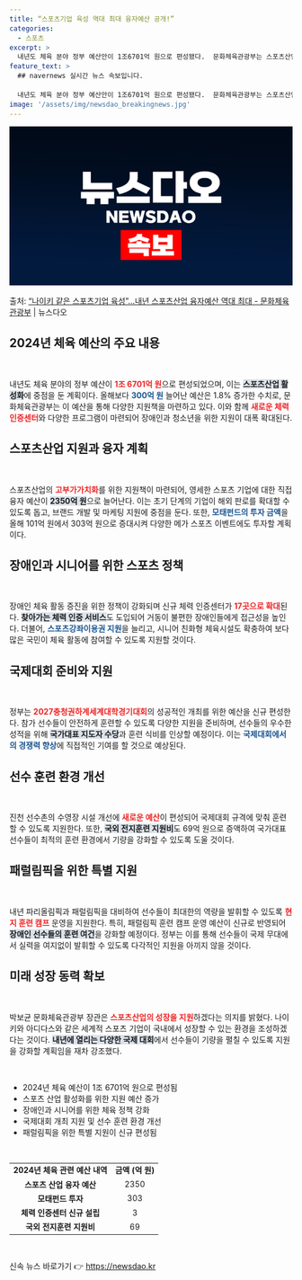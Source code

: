 ```yaml
---
title: “스포츠기업 육성 역대 최대 융자예산 공개!”
categories:
  - 스포츠
excerpt: >
  내년도 체육 분야 정부 예산안이 1조6701억 원으로 편성됐다.  문화체육관광부는 스포츠산업 활성화에 중점을…
feature_text: >
  ## navernews 실시간 뉴스 속보입니다.

  내년도 체육 분야 정부 예산안이 1조6701억 원으로 편성됐다.  문화체육관광부는 스포츠산업 활성화에 중점을…
image: '/assets/img/newsdao_breakingnews.jpg'
---
```


![뉴스다오 속보](/assets/img/newsdao_breakingnews.jpg)

<p>출처: <a href="https://newsdao.kr/1738" rel="dofollow">“나이키 같은 스포츠기업 육성”…내년 스포츠산업 융자예산 역대 최대 - 문화체육관광부</a> | 뉴스다오</p>

<h2 data-ke-size="size26">2024년 체육 예산의 주요 내용</h2>

<p data-ke-size="size16">&nbsp;</p>

내년도 체육 분야의 정부 예산이 <b><span style="color: #ee2323;">1조 6701억 원</span></b>으로 편성되었으며, 이는 <b><span style="background-color: #21538527;">스포츠산업 활성화</span></b>에 중점을 둔 계획이다. 올해보다 <b><span style="color: #1a5490;">300억 원</span></b> 늘어난 예산은 1.8% 증가한 수치로, 문화체육관광부는 이 예산을 통해 다양한 지원책을 마련하고 있다. 이와 함께 <b><span style="color: #ee2323;">새로운 체력 인증센터</span></b>와 다양한 프로그램이 마련되어 장애인과 청소년을 위한 지원이 대폭 확대된다. 

<h2 data-ke-size="size26">스포츠산업 지원과 융자 계획</h2>

<p data-ke-size="size16">&nbsp;</p>

스포츠산업의 <b><span style="color: #ee2323;">고부가가치화</span></b>를 위한 지원책이 마련되어, 영세한 스포츠 기업에 대한 직접 융자 예산이 <b><span style="background-color: #21538527;">2350억 원</span></b>으로 늘어난다. 이는 초기 단계의 기업이 해외 판로를 확대할 수 있도록 돕고, 브랜드 개발 및 마케팅 지원에 중점을 둔다. 또한, <b><span style="color: #1a5490;">모태펀드의 투자 금액</span></b>을 올해 101억 원에서 303억 원으로 증대시켜 다양한 메가 스포츠 이벤트에도 투자할 계획이다.

<h2 data-ke-size="size26">장애인과 시니어를 위한 스포츠 정책</h2>

<p data-ke-size="size16">&nbsp;</p>

장애인 체육 활동 증진을 위한 정책이 강화되며 신규 체력 인증센터가 <b><span style="color: #ee2323;">17곳으로 확대</span></b>된다. <b><span style="background-color: #21538527;">찾아가는 체력 인증 서비스</span></b>도 도입되어 거동이 불편한 장애인들에게 접근성을 높인다. 더불어, <b><span style="color: #1a5490;">스포츠강좌이용권 지원</span></b>을 늘리고, 시니어 친화형 체육시설도 확충하여 보다 많은 국민이 체육 활동에 참여할 수 있도록 지원할 것이다.

<h2 data-ke-size="size26">국제대회 준비와 지원</h2>

<p data-ke-size="size16">&nbsp;</p>

정부는 <b><span style="color: #ee2323;">2027충청권하계세계대학경기대회</span></b>의 성공적인 개최를 위한 예산을 신규 편성한다. 참가 선수들이 안전하게 훈련할 수 있도록 다양한 지원을 준비하며, 선수들의 우수한 성적을 위해 <b><span style="background-color: #21538527;">국가대표 지도자 수당</span></b>과 훈련 식비를 인상할 예정이다. 이는 <b><span style="color: #1a5490;">국제대회에서의 경쟁력 향상</span></b>에 직접적인 기여를 할 것으로 예상된다.

<h2 data-ke-size="size26">선수 훈련 환경 개선</h2>

<p data-ke-size="size16">&nbsp;</p>

진천 선수촌의 수영장 시설 개선에 <b><span style="color: #ee2323;">새로운 예산</span></b>이 편성되어 국제대회 규격에 맞춰 훈련할 수 있도록 지원한다. 또한, <b><span style="background-color: #21538527;">국외 전지훈련 지원비</span></b>도 69억 원으로 증액하여 국가대표 선수들이 최적의 훈련 환경에서 기량을 강화할 수 있도록 도울 것이다.

<h2 data-ke-size="size26">패럴림픽을 위한 특별 지원</h2>

<p data-ke-size="size16">&nbsp;</p>

내년 파리올림픽과 패럴림픽을 대비하여 선수들이 최대한의 역량을 발휘할 수 있도록 <b><span style="color: #ee2323;">현지 훈련 캠프</span></b> 운영을 지원한다. 특히, 패럴림픽 훈련 캠프 운영 예산이 신규로 반영되어 <b><span style="background-color: #21538527;">장애인 선수들의 훈련 여건</span></b>을 강화할 예정이다. 정부는 이를 통해 선수들이 국제 무대에서 실력을 여지없이 발휘할 수 있도록 다각적인 지원을 아끼지 않을 것이다.

<h2 data-ke-size="size26">미래 성장 동력 확보</h2>

<p data-ke-size="size16">&nbsp;</p>

박보균 문화체육관광부 장관은 <b><span style="color: #ee2323;">스포츠산업의 성장을 지원</span></b>하겠다는 의지를 밝혔다. 나이키와 아디다스와 같은 세계적 스포츠 기업이 국내에서 성장할 수 있는 환경을 조성하겠다는 것이다. <b><span style="background-color: #21538527;">내년에 열리는 다양한 국제 대회</span></b>에서 선수들이 기량을 펼칠 수 있도록 지원을 강화할 계획임을 재차 강조했다.

<p data-ke-size="size16">&nbsp;</p>

<ul>
    <li>2024년 체육 예산이 1조 6701억 원으로 편성됨</li>
    <li>스포츠 산업 활성화를 위한 지원 예산 증가</li>
    <li>장애인과 시니어를 위한 체육 정책 강화</li>
    <li>국제대회 개최 지원 및 선수 훈련 환경 개선</li>
    <li>패럴림픽을 위한 특별 지원이 신규 편성됨</li>
</ul>

<p data-ke-size="size16">&nbsp;</p>

<table style="width: 100%;">
    <tr>
        <td style="text-align: center; height: 17px;"><b>2024년 체육 관련 예산 내역</b></td>
        <td style="text-align: center; height: 17px;"><b>금액 (억 원)</b></td>
    </tr>
    <tr>
        <td style="text-align: center; height: 17px;"><b>스포츠 산업 융자 예산</b></td>
        <td style="text-align: center; height: 17px;">2350</td>
    </tr>
    <tr>
        <td style="text-align: center; height: 17px;"><b>모태펀드 투자</b></td>
        <td style="text-align: center; height: 17px;">303</td>
    </tr>
    <tr>
        <td style="text-align: center; height: 17px;"><b>체력 인증센터 신규 설립</b></td>
        <td style="text-align: center; height: 17px;">3</td>
    </tr>
    <tr>
        <td style="text-align: center; height: 17px;"><b>국외 전지훈련 지원비</b></td>
        <td style="text-align: center; height: 17px;">69</td>
    </tr>
</table>

<p data-ke-size="size16">&nbsp;</p> 

신속 뉴스 바로가기 👉 <a href="https://newsdao.kr" rel="dofollow">https://newsdao.kr</a>


